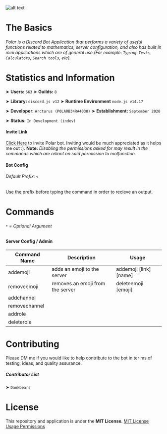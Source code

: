 
![alt text](https://cdn.discordapp.com/attachments/767584637156327484/869767759796531290/github_readme_banner.png "g")

# The Basics
###### Polar is a Discord Bot Application that performs a variety of useful functions related to mathematics, server configuration, and also has built in mini applications which are of general use (For example: `Typing Tests`, `Calculators`, `Search tools`, etc).

# Statistics and Information
➤ **Users:** `663`
➤ **Guilds:** `8`

➤ **Library:** `discord.js v12`
➤ **Runtime Environment** `node.js v14.17`

➤ **Developer:** `Arcturus (P0LARB34R#4038)`
➤ **Establishment:** `September 2020`

➤ **Status:** `In Development (indev)`

#### Invite Link
[Click Here](https://discord.com/oauth2/authorize?client_id=760553137605181541&permissions=4294967287&scope=bot 'Polar Invite Link') to invite Polar bot. Inviting would be much appreciated as it helps me out :). **Note:** _Disabling the permissions asked for may result in the commands which are reliant on said permission to malfunction._

#### Bot Config
###### Default Prefix: `<`
Use the prefix before typing the command in order to recieve an output. 

# Commands
###### `*` = Optional Argument
#### Server Config / Admin
Command Name | Description | Usage
--- | --- | ---
addemoji | adds an emoji to the server | addemoji [link] [name]
removeemoji | removes an emoji from the server | deleteemoji [emoji]
addchannel | |
removechannel | |
addrole | |
deleterole | |

# Contributing
Please DM me if you would like to help contribute to the bot in ter ms of testing, ideas, and quality assurance.

##### Contributor List
➤ `Dankbears`
# License
This repository and application is under the **MIT License**.
[MIT License Usage Permissions](https://en.wikipedia.org/wiki/MIT_License)